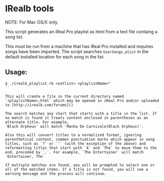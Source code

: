 # IRealb tools

NOTE: For Mac OS/X only.

This script generates an iReal Pro playlist as html from a text file containg a song list.

This must be run from a machine that has iReal Pro installed and requires songs have been imported. The script searches `UserSongs.plist` in the default installed location for each song in the list.

## Usage:

```
$ ./irealb_playlist.rb <setlist> <playlistName>"
``

This will create a file in the current directory named `<playlistName>.html` which may be opened in iReal Pro and/or uploaded to [http://irealb.com/forums]()

The search matches any chart that starts with a title in the list. If no match is found it treats content enclosed in parentheses as an alternate title. For example,
'Black Orpheus' will match 'Manha De Carnivale(Black Orpheus)'.

Also this will convert titles to a normalized format, ignoring parenthetical content, common punctuation marks which appear in song titles, such as `?` or `'` (with the exception of the above) and reformatting titles that start with `A` and `The` to move them to the end, preceded by `,`. For example, `The Entertainer` will match `Entertainer, The`

If multiple matches are found, you will be prompted to select one or all of the matched items. If a title is not found, you will see a warning message and the process will continue.